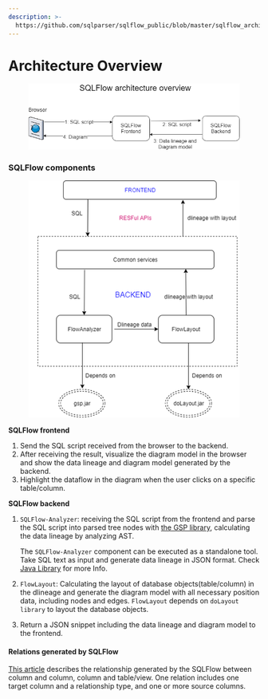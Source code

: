 ```yaml
---
description: >-
  https://github.com/sqlparser/sqlflow_public/blob/master/sqlflow_architecture.md
---
```


# Architecture Overview

<figure><img src="../../.gitbook/assets/sqlflow_architecture.png" alt=""><figcaption></figcaption></figure>

### SQLFlow components

<figure><img src="../../.gitbook/assets/sqlflow_components.png" alt=""><figcaption></figcaption></figure>

**SQLFlow frontend**

1. Send the SQL script received from the browser to the backend.
2. After receiving the result, visualize the diagram model in the browser and show the data lineage and diagram model generated by the backend.
3. Highlight the dataflow in the diagram when the user clicks on a specific table/column.

**SQLFlow backend**

1.  `SQLFlow-Analyzer`: receiving the SQL script from the frontend and parse the SQL script into parsed tree nodes with [the GSP library](http://www.sqlparser.com), calculating the data lineage by analyzing AST.

    The `SQLFlow-Analyzer` component can be executed as a standalone tool. Take SQL text as input and generate data lineage in JSON format. Check [Java Library](../java-library/usage/) for more Info.
2. `FlowLayout`: Calculating the layout of database objects(table/column) in the dlineage and generate the diagram model with all necessary position data, including nodes and edges. `FlowLayout` depends on `doLayout library` to layout the database objects.
3. Return a JSON snippet including the data lineage and diagram model to the frontend.



#### Relations generated by SQLFlow

[This article](../../2.-concepts/data-lineage/) describes the relationship generated by the SQLFlow between column and column, column and table/view. One relation includes one target column and a relationship type, and one or more source columns.
